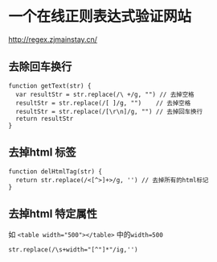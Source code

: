 

# 一个在线正则表达式验证网站
http://regex.zjmainstay.cn/

## 去除回车换行
```
function getText(str) {
  var resultStr = str.replace(/\ +/g, "") // 去掉空格
  resultStr = str.replace(/[ ]/g, "")    // 去掉空格
  resultStr = str.replace(/[\r\n]/g, "") // 去掉回车换行
  return resultStr
}
```
## 去掉html 标签
```
function delHtmlTag(str) {
  return str.replace(/<[^>]+>/g, '') // 去掉所有的html标记
}
```

## 去掉html 特定属性
如 `<table width="500"></table>` 中的`width=500`
```
str.replace(/\s+width="[^"]*"/ig,'')
```